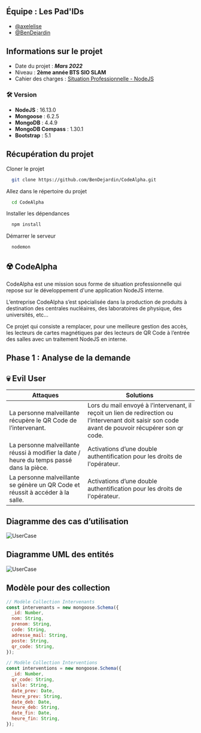 ## Équipe : Les Pad'IDs

- [@axelelise](https://www.github.com/axelelise)
- [@BenDejardin](https://www.github.com/bendejardin)

## Informations sur le projet

- Date du projet : **_Mars 2022_**
- Niveau : **2ème année BTS SIO SLAM**
- Cahier des charges : [Situation Professionnelle - NodeJS](https://slam-vinci-melun.github.io/sio22/phase4/Mission3_CodeAlphaV2.pdf)

### 🛠 Version

- **NodeJS** : 16.13.0
- **Mongoose** : 6.2.5
- **MongoDB** : 4.4.9
- **MongoDB Compass** : 1.30.1
- **Bootstrap** : 5.1

## Récupération du projet

Cloner le projet

```bash
  git clone https://github.com/BenDejardin/CodeAlpha.git
```

Allez dans le répertoire du projet

```bash
  cd CodeAlpha
```

Installer les dépendances

```bash
  npm install
```

Démarrer le serveur

```bash
  nodemon
```

## ☢️ CodeAlpha

CodeAlpha est une mission sous forme de situation professionnelle
qui repose sur le développement d'une application NodeJS interne.

L’entreprise CodeAlpha s’est spécialisée dans la production
de produits à destination des centrales nucléaires,
des laboratoires de physique, des universités, etc...

Ce projet qui consiste a remplacer, pour une
meilleure gestion des accès, les lecteurs de cartes magnétiques
par des lecteurs de QR Code à l’entrée des salles avec un
traitement NodeJS en interne.

## Phase 1 : Analyse de la demande

## 💀 Evil User

| Attaques                                                                                 | Solutions                                                                                                                                           |
| ---------------------------------------------------------------------------------------- | --------------------------------------------------------------------------------------------------------------------------------------------------- |
| La personne malveillante récupère le QR Code de l’intervenant.                           | Lors du mail envoyé à l’intervenant, il reçoit un lien de redirection ou l’intervenant doit saisir son code avant de pouvoir récupérer son qr code. |
| La personne malveillante réussi à modifier la date / heure du temps passé dans la pièce. | Activations d’une double authentification pour les droits de l'opérateur.                                                                           |
| La personne malveillante se génère un QR Code et réussit à accéder à la salle.           | Activations d’une double authentification pour les droits de l'opérateur.                                                                           |

## Diagramme des cas d’utilisation

![UserCase](https://cdn.discordapp.com/attachments/653536505658212373/953239710120165456/unknown.png)

## Diagramme UML des entités

![UserCase](https://cdn.discordapp.com/attachments/653536505658212373/953239710120165456/unknown.png)

## Modèle pour des collection

```javascript
// Modèle Collection Intervenants
const intervenants = new mongoose.Schema({
  _id: Number,
  nom: String,
  prenom: String,
  code: String,
  adresse_mail: String,
  poste: String,
  qr_code: String,
});
```

```javascript
// Modèle Collection Interventions
const interventions = new mongoose.Schema({
  _id: Number,
  qr_code: String,
  salle: String,
  date_prev: Date,
  heure_prev: String,
  date_deb: Date,
  heure_deb: String,
  date_fin: Date,
  heure_fin: String,
});
```

